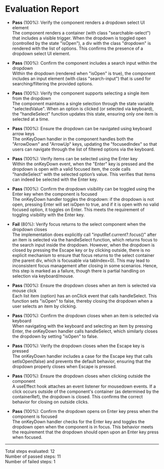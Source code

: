 # Evaluation Report

- **Pass** (100%): Verify the component renders a dropdown select UI element  
  The component renders a container (with class "searchable-select") that includes a visible trigger. When the dropdown is toggled open (controlled by the state "isOpen"), a div with the class "dropdown" is rendered with the list of options. This confirms the presence of a dropdown select UI element.

- **Pass** (100%): Confirm the component includes a search input within the dropdown  
  Within the dropdown (rendered when "isOpen" is true), the component includes an input element (with class "search-input") that is used for searching/filtering the provided options.

- **Pass** (100%): Verify the component supports selecting a single item from the dropdown  
  The component maintains a single selection through the state variable "selectedValue". When an option is clicked (or selected via keyboard), the "handleSelect" function updates this state, ensuring only one item is selected at a time.

- **Pass** (100%): Ensure the dropdown can be navigated using keyboard arrow keys  
  The onKeyDown handler in the component handles both the "ArrowDown" and "ArrowUp" keys, updating the "focusedIndex" so that users can navigate through the list of filtered options via the keyboard.

- **Pass** (100%): Verify items can be selected using the Enter key  
  Within the onKeyDown event, when the "Enter" key is pressed and the dropdown is open with a valid focused item, the code calls "handleSelect" with the selected option’s value. This verifies that items can indeed be selected with the Enter key.

- **Pass** (100%): Confirm the dropdown visibility can be toggled using the Enter key when the component is focused  
  The onKeyDown handler toggles the dropdown: if the dropdown is not open, pressing Enter will set isOpen to true, and if it is open with no valid focused option, it toggles on Enter. This meets the requirement of toggling visibility with the Enter key.

- **Fail** (80%): Verify focus returns to the select component when the dropdown closes  
  The implementation does explicitly call "inputRef.current?.focus()" after an item is selected via the handleSelect function, which returns focus to the search input inside the dropdown. However, when the dropdown is closed by pressing the Escape key or by clicking outside, there is no explicit mechanism to ensure that focus returns to the select container (the parent div, which is focusable via tabIndex=0). This may lead to inconsistent focus management after closing in some scenarios. Hence, this step is marked as a failure, though there is partial handling on selection via keyboard/mouse.

- **Pass** (100%): Ensure the dropdown closes when an item is selected via mouse click  
  Each list item (option) has an onClick event that calls handleSelect. This function sets "isOpen" to false, thereby closing the dropdown when a user selects an item by clicking.

- **Pass** (100%): Confirm the dropdown closes when an item is selected via keyboard  
  When navigating with the keyboard and selecting an item by pressing Enter, the onKeyDown handler calls handleSelect, which similarly closes the dropdown by setting "isOpen" to false.

- **Pass** (100%): Verify the dropdown closes when the Escape key is pressed  
  The onKeyDown handler includes a case for the Escape key that calls setIsOpen(false) and prevents the default behavior, ensuring that the dropdown properly closes when Escape is pressed.

- **Pass** (100%): Ensure the dropdown closes when clicking outside the component  
  A useEffect hook attaches an event listener for mousedown events. If a click occurs outside of the component's container (as determined by the containerRef), the dropdown is closed. This confirms the correct behavior for closing on outside clicks.

- **Pass** (100%): Confirm the dropdown opens on Enter key press when the component is focused  
  The onKeyDown handler checks for the Enter key and toggles the dropdown open when the component is in focus. This behavior meets the requirement that the dropdown should open upon an Enter key press when focused.

---

Total steps evaluated: 12  
Number of passed steps: 11  
Number of failed steps: 1